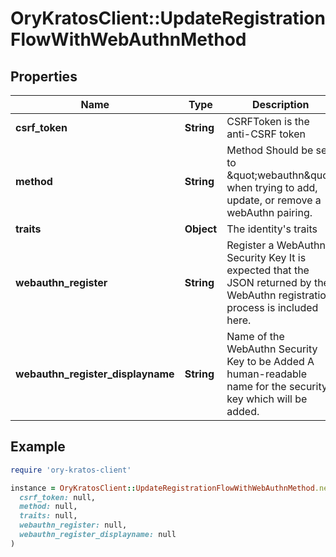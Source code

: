 # OryKratosClient::UpdateRegistrationFlowWithWebAuthnMethod

## Properties

| Name | Type | Description | Notes |
| ---- | ---- | ----------- | ----- |
| **csrf_token** | **String** | CSRFToken is the anti-CSRF token | [optional] |
| **method** | **String** | Method  Should be set to \&quot;webauthn\&quot; when trying to add, update, or remove a webAuthn pairing. |  |
| **traits** | **Object** | The identity&#39;s traits |  |
| **webauthn_register** | **String** | Register a WebAuthn Security Key  It is expected that the JSON returned by the WebAuthn registration process is included here. | [optional] |
| **webauthn_register_displayname** | **String** | Name of the WebAuthn Security Key to be Added  A human-readable name for the security key which will be added. | [optional] |

## Example

```ruby
require 'ory-kratos-client'

instance = OryKratosClient::UpdateRegistrationFlowWithWebAuthnMethod.new(
  csrf_token: null,
  method: null,
  traits: null,
  webauthn_register: null,
  webauthn_register_displayname: null
)
```

